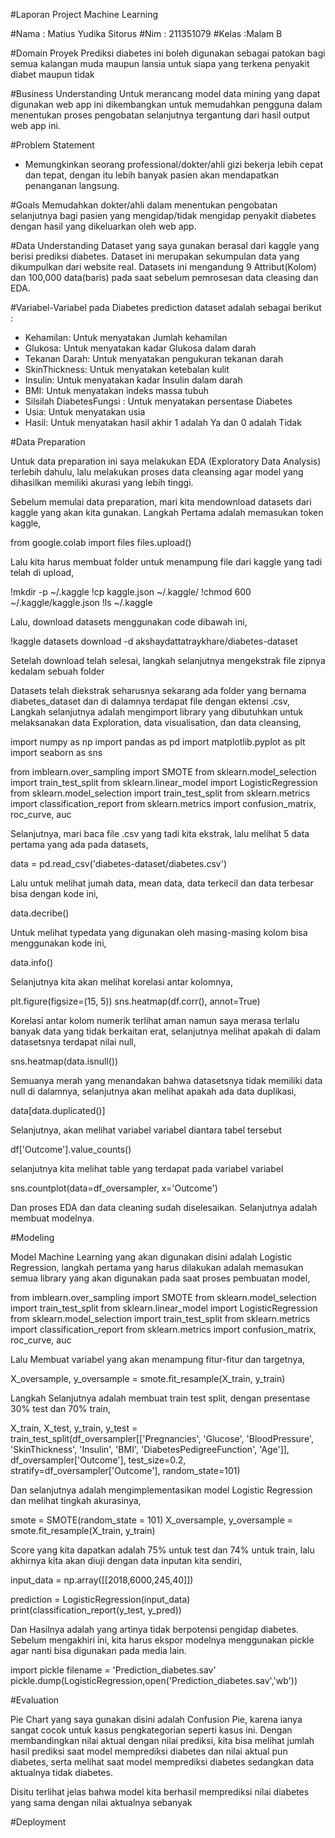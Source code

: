 #Laporan Project Machine Learning

#Nama : Matius Yudika Sitorus
#Nim : 211351079
#Kelas :Malam B

#Domain Proyek
Prediksi diabetes ini boleh digunakan sebagai patokan bagi semua kalangan muda maupun lansia untuk siapa yang terkena penyakit diabet maupun tidak

#Business Understanding
Untuk merancang model data mining yang dapat digunakan web app ini dikembangkan untuk memudahkan pengguna dalam menentukan proses pengobatan selanjutnya tergantung dari hasil output web app ini.

#Problem Statement
- Memungkinkan seorang professional/dokter/ahli gizi bekerja lebih cepat dan tepat, dengan itu lebih banyak pasien akan mendapatkan penanganan langsung. 

#Goals
Memudahkan dokter/ahli dalam menentukan pengobatan selanjutnya bagi pasien yang mengidap/tidak mengidap penyakit diabetes dengan hasil yang dikeluarkan oleh web app.

#Data Understanding
Dataset yang saya gunakan berasal dari kaggle yang berisi prediksi diabetes. Dataset ini merupakan sekumpulan data yang dikumpulkan dari website real.  Datasets ini mengandung 9 Attribut(Kolom) dan 100,000 data(baris) pada saat sebelum pemrosesan data cleasing dan EDA.

#Variabel-Variabel pada Diabetes prediction dataset adalah sebagai berikut :
- Kehamilan: Untuk menyatakan Jumlah kehamilan
- Glukosa: Untuk menyatakan kadar Glukosa dalam darah
- Tekanan Darah: Untuk menyatakan pengukuran tekanan darah
- SkinThickness: Untuk menyatakan ketebalan kulit
- Insulin: Untuk menyatakan kadar Insulin dalam darah
- BMI: Untuk menyatakan indeks massa tubuh
- Silsilah DiabetesFungsi : Untuk menyatakan persentase Diabetes
- Usia: Untuk menyatakan usia
- Hasil: Untuk menyatakan hasil akhir 1 adalah Ya dan 0 adalah Tidak

#Data Preparation

Untuk data preparation ini saya melakukan EDA (Exploratory Data Analysis) terlebih dahulu, lalu melakukan proses data cleansing agar model yang dihasilkan memiliki akurasi yang lebih tinggi.

Sebelum memulai data preparation, mari kita mendownload datasets dari kaggle yang akan kita gunakan. Langkah Pertama adalah memasukan token kaggle,

from google.colab import files
files.upload()

Lalu kita harus membuat folder untuk menampung file dari kaggle yang tadi telah di upload,

!mkdir -p ~/.kaggle
!cp kaggle.json ~/.kaggle/
!chmod 600 ~/.kaggle/kaggle.json
!ls ~/.kaggle

Lalu, download datasets menggunakan code dibawah ini,

!kaggle datasets download -d akshaydattatraykhare/diabetes-dataset

Setelah download telah selesai, langkah selanjutnya mengekstrak file zipnya kedalam sebuah folder

Datasets telah diekstrak seharusnya sekarang ada folder yang bernama diabetes_dataset dan di dalamnya terdapat file dengan ektensi .csv,
Langkah selanjutnya adalah mengimport library yang dibutuhkan untuk melaksanakan data Exploration, data visualisation, dan data cleansing,

import numpy as np
import pandas as pd
import matplotlib.pyplot as plt
import seaborn as sns

from imblearn.over_sampling import SMOTE
from sklearn.model_selection import train_test_split
from sklearn.linear_model import LogisticRegression
from sklearn.model_selection import train_test_split
from sklearn.metrics import classification_report
from sklearn.metrics import confusion_matrix, roc_curve, auc

Selanjutnya, mari baca file .csv yang tadi kita ekstrak, lalu melihat 5 data pertama yang ada pada datasets,

data = pd.read_csv('diabetes-dataset/diabetes.csv')

Lalu untuk melihat jumah data, mean data, data terkecil dan data terbesar bisa dengan kode ini,

data.decribe()

Untuk melihat typedata yang digunakan oleh masing-masing kolom bisa menggunakan kode ini,

data.info()

Selanjutnya kita akan melihat korelasi antar kolomnya,

plt.figure(figsize=(15, 5))
sns.heatmap(df.corr(), annot=True)




Korelasi antar kolom numerik terlihat aman namun saya merasa terlalu banyak data yang tidak berkaitan erat, selanjutnya melihat apakah di dalam datasetsnya terdapat nilai null,

sns.heatmap(data.isnull())








Semuanya merah yang menandakan bahwa datasetsnya tidak memiliki data null di dalamnya, selanjutnya akan melihat apakah ada data duplikasi,

data[data.duplicated()]

Selanjutnya, akan melihat variabel variabel diantara tabel tersebut

df['Outcome'].value_counts()

selanjutnya kita melihat table yang terdapat pada variabel variabel

sns.countplot(data=df_oversampler, x='Outcome')

Dan proses EDA dan data cleaning sudah diselesaikan. Selanjutnya adalah membuat modelnya.

#Modeling

Model Machine Learning yang akan digunakan disini adalah Logistic Regression, langkah pertama yang harus dilakukan adalah memasukan semua library yang akan digunakan pada saat proses pembuatan model,

from imblearn.over_sampling import SMOTE
from sklearn.model_selection import train_test_split
from sklearn.linear_model import LogisticRegression
from sklearn.model_selection import train_test_split
from sklearn.metrics import classification_report
from sklearn.metrics import confusion_matrix, roc_curve, auc

Lalu Membuat variabel yang akan menampung fitur-fitur dan targetnya,

X_oversample, y_oversample = smote.fit_resample(X_train, y_train)

Langkah Selanjutnya adalah membuat train test split, dengan presentase 30% test dan 70% train,

X_train, X_test, y_train, y_test = train_test_split(df_oversampler[['Pregnancies', 'Glucose', 'BloodPressure', 'SkinThickness', 'Insulin',
       'BMI', 'DiabetesPedigreeFunction', 'Age']], df_oversampler['Outcome'], test_size=0.2, stratify=df_oversampler['Outcome'], random_state=101)

Dan selanjutnya adalah mengimplementasikan model Logistic Regression dan melihat tingkah akurasinya,

smote = SMOTE(random_state = 101)
X_oversample, y_oversample = smote.fit_resample(X_train, y_train)

Score yang kita dapatkan adalah 75% untuk test dan 74% untuk train, lalu akhirnya kita akan diuji dengan data inputan kita sendiri,

input_data = np.array([[2018,6000,245,40]])

prediction = LogisticRegression(input_data)
print(classification_report(y_test, y_pred))

Dan Hasilnya adalah  yang artinya tidak berpotensi pengidap diabetes. Sebelum mengakhiri ini, kita harus ekspor modelnya menggunakan pickle agar nanti bisa digunakan pada media lain.

import pickle
filename = 'Prediction_diabetes.sav'
pickle.dump(LogisticRegression,open('Prediction_diabetes.sav','wb'))

#Evaluation

Pie Chart  yang saya gunakan disini adalah Confusion Pie, karena ianya sangat cocok untuk kasus pengkategorian seperti kasus ini. Dengan membandingkan nilai aktual dengan nilai prediksi, kita bisa melihat jumlah hasil prediksi saat model memprediksi diabetes dan nilai aktual pun diabetes, serta melihat saat model memprediksi diabetes sedangkan data aktualnya tidak diabetes.

Disitu terlihat jelas bahwa model kita berhasil memprediksi nilai diabetes yang sama dengan nilai aktualnya sebanyak

#Deployment